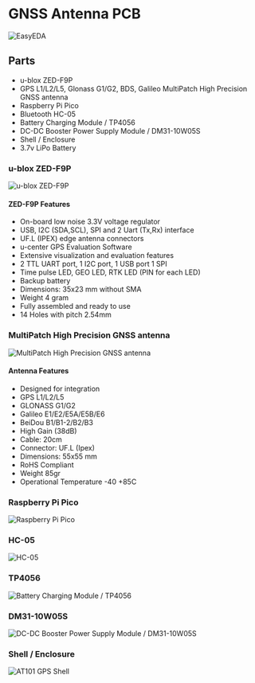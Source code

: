 # GNSS Antenna PCB

![EasyEDA](https://github.com/Nanich87/gnss-antenna-pcb/blob/main/easyeda.png "EasyEDA")

## Parts

* u-blox ZED-F9P
* GPS L1/L2/L5, Glonass G1/G2, BDS, Galileo MultiPatch High Precision GNSS antenna
* Raspberry Pi Pico
* Bluetooth HC-05
* Battery Charging Module / TP4056
* DC-DC Booster Power Supply Module / DM31-10W05S
* Shell / Enclosure
* 3.7v LiPo Battery

### u-blox ZED-F9P

![u-blox ZED-F9P](https://github.com/Nanich87/gnss-antenna-pcb/blob/main/u-blox-zed-f9p.jpg "u-blox ZED-F9P")

#### ZED-F9P Features

* On-board low noise 3.3V voltage regulator
* USB, I2C (SDA,SCL), SPI and 2 Uart (Tx,Rx) interface
* UF.L (IPEX) edge antenna connectors
* u-center GPS Evaluation Software
* Extensive visualization and evaluation features
* 2 TTL UART port, 1 I2C port, 1 USB port 1 SPI
* Time pulse LED, GEO LED, RTK LED (PIN for each LED)
* Backup battery
* Dimensions: 35x23 mm without SMA
* Weight 4 gram
* Fully assembled and ready to use
* 14 Holes with pitch 2.54mm

### MultiPatch High Precision GNSS antenna

![MultiPatch High Precision GNSS antenna](https://github.com/Nanich87/gnss-antenna-pcb/blob/main/gnss-antenna.jpg "MultiPatch High Precision GNSS antenna")

#### Antenna Features

* Designed for integration
* GPS L1/L2/L5
* GLONASS G1/G2
* Galileo E1/E2/E5A/E5B/E6
* BeiDou B1/B1-2/B2/B3
* High Gain (38dB)
* Cable: 20cm
* Connector: UF.L (Ipex)
* Dimensions: 55x55 mm
* RoHS Compliant
* Weight 85gr
* Operational Temperature -40 +85C

### Raspberry Pi Pico

![Raspberry Pi Pico](https://github.com/Nanich87/gnss-antenna-pcb/blob/main/Raspberry-Pi-Pico.jpeg "Raspberry Pi Pico")

### HC-05

![HC-05](https://github.com/Nanich87/gnss-antenna-pcb/blob/main/HC-05.jpeg "HC-05")

### TP4056

![Battery Charging Module / TP4056](https://github.com/Nanich87/gnss-antenna-pcb/blob/main/TP4056.jpg "Battery Charging Module / TP4056")

### DM31-10W05S

![DC-DC Booster Power Supply Module / DM31-10W05S](https://github.com/Nanich87/gnss-antenna-pcb/blob/main/DC-DC-Booster-Power-Supply-Module.jpg "DC-DC Booster Power Supply Module / DM31-10W05S")

### Shell / Enclosure

![AT101 GPS Shell](https://github.com/Nanich87/gnss-antenna-pcb/blob/main/AT101-GPS-Shell.webp "AT101 GPS Shell")

